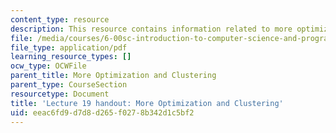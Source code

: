 ```yaml
---
content_type: resource
description: This resource contains information related to more optimization and clustering.
file: /media/courses/6-00sc-introduction-to-computer-science-and-programming-spring-2011/eeac6fd9d7d8d265f0278b342d1c5bf2_MIT6_00SCS11_lec19.pdf
file_type: application/pdf
learning_resource_types: []
ocw_type: OCWFile
parent_title: More Optimization and Clustering
parent_type: CourseSection
resourcetype: Document
title: 'Lecture 19 handout: More Optimization and Clustering'
uid: eeac6fd9-d7d8-d265-f027-8b342d1c5bf2
---
```

